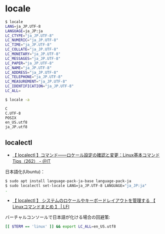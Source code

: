 # locale

~~~bash
$ locale
LANG=ja_JP.UTF-8
LANGUAGE=ja_JP:ja
LC_CTYPE="ja_JP.UTF-8"
LC_NUMERIC="ja_JP.UTF-8"
LC_TIME="ja_JP.UTF-8"
LC_COLLATE="ja_JP.UTF-8"
LC_MONETARY="ja_JP.UTF-8"
LC_MESSAGES="ja_JP.UTF-8"
LC_PAPER="ja_JP.UTF-8"
LC_NAME="ja_JP.UTF-8"
LC_ADDRESS="ja_JP.UTF-8"
LC_TELEPHONE="ja_JP.UTF-8"
LC_MEASUREMENT="ja_JP.UTF-8"
LC_IDENTIFICATION="ja_JP.UTF-8"
LC_ALL=
~~~

~~~bash
$ locale -a

C
C.UTF-8
POSIX
en_US.utf8
ja_JP.utf8
~~~

## localectl

- [【 localectl 】コマンド――ロケール設定の確認と変更：Linux基本コマンドTips（262） - ＠IT](https://www.atmarkit.co.jp/ait/articles/1811/30/news060.html)

日本語化(Ubuntu)：

~~~bash
$ sudo apt install language-pack-ja-base language-pack-ja
$ sudo localectl set-locale LANG=ja_JP.UTF-8 LANGUAGE="ja_JP:ja"
.
~~~

- [【 localectl 】 システムのロケールやキーボードレイアウトを管理する 【 Linuxコマンドまとめ 】 | LFI](https://linuxfan.info/localectl)

バーチャルコンソールで日本語が化ける場合の回避策:

~~~bash
[[ $TERM == 'linux' ]] && export LC_ALL=en_US.utf8
~~~
